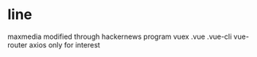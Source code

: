 # line
maxmedia
modified through hackernews program
vuex .vue .vue-cli vue-router axios
only for interest

